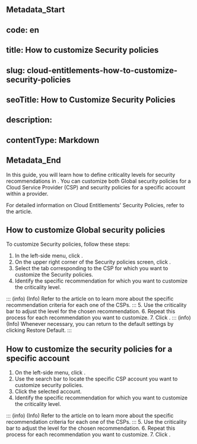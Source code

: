## Metadata_Start 
## code: en
## title: How to customize Security policies 
## slug: cloud-entitlements-how-to-customize-security-policies 
## seoTitle: How to Customize Security Policies 
## description:  
## contentType: Markdown 
## Metadata_End
In this guide, you will learn how to define criticality levels for security recommendations in . You can customize both Global security policies for a Cloud Service Provider (CSP) and security policies for a specific account within a provider.

For detailed information on Cloud Entitlements' Security Policies, refer to the  article.

## How to customize Global security policies
To customize Security policies, follow these steps:

1. In the left-side menu, click .
2. On the upper right corner of the Security policies screen, click .
3. Select the tab corresponding to the CSP for which you want to customize the Security policies.
4. Identify the specific recommendation for which you want to customize the criticality level.

::: (info) (Info)
Refer to the article on  to learn more about the specific recommendation criteria for each one of the CSPs.
:::
5. Use the criticality bar to adjust the level for the chosen recommendation.
6. Repeat this process for each recommendation you want to customize.
7. Click .
::: (info) (Info)
Whenever necessary, you can return to the default settings by clicking Restore Default.
:::

## How to customize the security policies for a specific account

1. On the left-side menu, click .
2. Use the search bar to locate the specific CSP account you want to customize security policies.
3. Click the selected account.
4. Identify the specific recommendation for which you want to customize the criticality level.

::: (info) (Info)
Refer to the article on  to learn more about the specific recommendation criteria for each one of the CSPs.
:::
5. Use the criticality bar to adjust the level for the chosen recommendation.
6. Repeat this process for each recommendation you want to customize.
7. Click .
